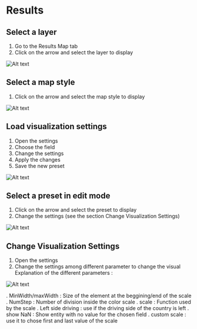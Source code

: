 
# Results

## Select a layer

1. Go to the Results Map tab
2. Click on the arrow and select the layer to display

![Alt text](/results_3.png)

## Select a map style

1. Click on the arrow and select the map style to display

![Alt text](/results/choose-map.png)

## Load visualization settings

1. Open the settings
2. Choose the field
3. Change the settings
4. Apply the changes
5. Save the new preset

![Alt text](/results_2.png)

## Select a preset in edit mode

1. Click on the arrow and select the preset to display
2. Change the settings (see the section Change Visualization Settings)

![Alt text](/results/preset.png)

## Change Visualization Settings

1. Open the settings
2. Change the settings among different parameter to change the visual
Explanation of the different parameters :

![Alt text](/results/Settings.png)

. MinWidth/maxWidth : Size of the element at the beggining/end of the scale
. NumStep : Number of division inside the color scale
. scale : Function used by the scale
. Left side driving : use if the driving side of the country is left
. show NaN : Show entity with no value for the chosen field
. custom scale : use it to chose first and last value of the scale